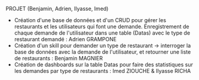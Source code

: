 PROJET (Benjamin, Adrien, Ilyasse, Imed)

- Création d'une base de données et d'un CRUD pour gérer les restaurants et les utilisateurs qui font une demande. Enregistrement de chaque demande de l'utilisateur dans une table (Datas) avec le type de restaurant demandé : Adrien GRAMPONE
- Création d'un skill pour demander un type de restaurant -> interroger la base de données avec la demande de l'utilisateur, et retourner une liste de restaurants : Benjamin MAGNIER
- Création de dashboards sur la table Datas pour faire des statistiques sur les demandes par type de restaurants : Imed ZIOUCHE & Ilyasse RICHA 

